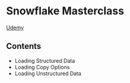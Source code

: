# Snowflake Masterclass

[Udemy](https://www.udemy.com/course/snowflake-masterclass/)


## Contents
- Loading Structured Data
- Loading Copy Options
- Loading Unstructured Data